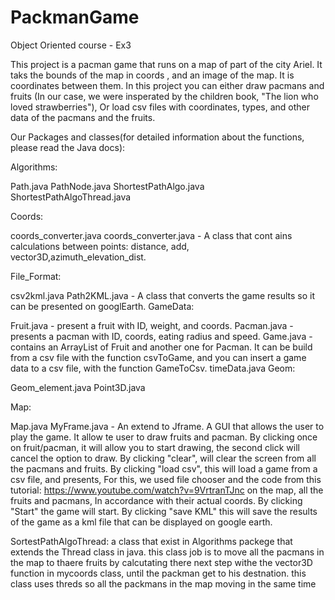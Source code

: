 # PackmanGame
Object Oriented course  - Ex3


This project is a pacman game that runs on a map of part of the city Ariel.
It taks the bounds of the map in coords , and an image of the map.
It is coordinates between them.
In this project you can either draw pacmans and fruits 
(In our case, we were insperated by the children book, "The lion who loved strawberries"),
Or load csv files with coordinates, types, and other data of the pacmans and the fruits.

Our Packages and classes(for detailed information about the functions, please read the Java docs):

Algorithms:

Path.java 
PathNode.java
ShortestPathAlgo.java
ShortestPathAlgoThread.java

Coords:

coords_converter.java
coords_converter.java - A class that cont
ains calculations between points: 
distance, add, vector3D,azimuth_elevation_dist.

File_Format:

csv2kml.java 
Path2KML.java - A class that converts the game results so it can be presented on googlEarth.
GameData:

Fruit.java - present a fruit with ID, weight, and coords.
Pacman.java - presents a pacman with ID, coords, eating radius and speed.
Game.java - contains an ArrayList of Fruit and another one for Pacman.
It can be build from a csv file with the function csvToGame, and you can insert a game data to a csv file,
with the function GameToCsv.
timeData.java
Geom:

Geom_element.java
Point3D.java

Map:

Map.java
MyFrame.java - An extend to Jframe. A GUI that allows the user to play the game.
It allow te user to draw fruits and pacman. By clicking once on fruit/pacman,
it will allow you to start drawing, the second click will cancel the option to draw.
By clicking "clear", will clear the screen from all the pacmans and fruits.
By clicking "load csv", this will load a game from a csv file, and presents,
For this, we used file chooser and the code from this tutorial: https://www.youtube.com/watch?v=9VrtranTJnc
on the map,  all the fruits and pacmans, In accordance with their actual coords. 
By clicking "Start" the game will start. 
By clicking "save KML" this will save the results of the game as a kml file that can be displayed on google earth.

SortestPathAlgoThread:
a class that exist in Algorithms packege that extends the Thread class in java.
this class job is to move all the pacmans in the map to thaere fruits by calcutating
there next step withe the vector3D function in mycoords class, until the packman get to his destnation.
this class uses threds so all the packmans in the map moving in the same time
